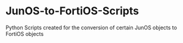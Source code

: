 # JunOS-to-FortiOS-Scripts
Python Scripts created for the conversion of certain JunOS objects to FortiOS objects
